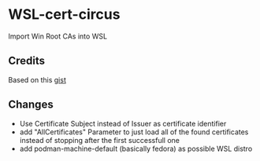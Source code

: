 # WSL-cert-circus
Import Win Root CAs into WSL

## Credits
Based on this [gist](https://gist.github.com/emilwojcik93/7eb1e172f8bb038e324c6e4a7f4ccaaa)

## Changes
- Use Certificate Subject instead of Issuer as certificate identifier
- add "AllCertificates" Parameter to just load all of the found certificates instead of stopping after the first successfull one
- add podman-machine-default (basically fedora) as possible WSL distro
